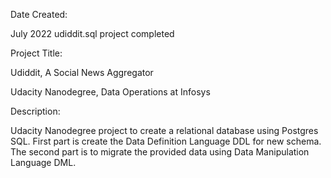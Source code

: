 Date Created:

  July 2022 udiddit.sql project completed

Project Title:
  
  Udiddit, A Social News Aggregator
  
  Udacity Nanodegree, Data Operations at Infosys

Description:
  
  Udacity Nanodegree project to create a relational database using Postgres SQL.  First part is create the Data Definition Language     DDL for new schema.  The second part is to migrate the provided data using Data Manipulation Language DML.
